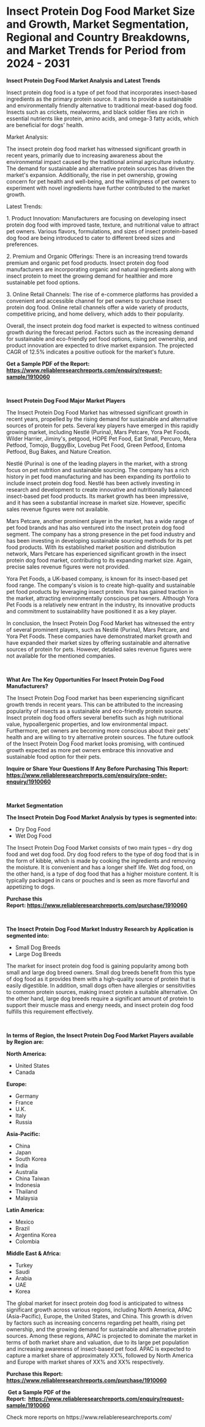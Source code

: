 <p><h1>Insect Protein Dog Food Market Size and Growth, Market Segmentation, Regional and Country Breakdowns, and Market Trends for Period from 2024 -  2031</h1></p><p><strong>Insect Protein Dog Food Market Analysis and Latest Trends</strong></p>
<p><p>Insect protein dog food is a type of pet food that incorporates insect-based ingredients as the primary protein source. It aims to provide a sustainable and environmentally friendly alternative to traditional meat-based dog food. Insects such as crickets, mealworms, and black soldier flies are rich in essential nutrients like protein, amino acids, and omega-3 fatty acids, which are beneficial for dogs' health.</p><p>Market Analysis:</p><p>The insect protein dog food market has witnessed significant growth in recent years, primarily due to increasing awareness about the environmental impact caused by the traditional animal agriculture industry. The demand for sustainable and alternative protein sources has driven the market's expansion. Additionally, the rise in pet ownership, growing concern for pet health and well-being, and the willingness of pet owners to experiment with novel ingredients have further contributed to the market growth.</p><p>Latest Trends:</p><p>1. Product Innovation: Manufacturers are focusing on developing insect protein dog food with improved taste, texture, and nutritional value to attract pet owners. Various flavors, formulations, and sizes of insect protein-based dog food are being introduced to cater to different breed sizes and preferences.</p><p>2. Premium and Organic Offerings: There is an increasing trend towards premium and organic pet food products. Insect protein dog food manufacturers are incorporating organic and natural ingredients along with insect protein to meet the growing demand for healthier and more sustainable pet food options.</p><p>3. Online Retail Channels: The rise of e-commerce platforms has provided a convenient and accessible channel for pet owners to purchase insect protein dog food. Online retail channels offer a wide variety of products, competitive pricing, and home delivery, which adds to their popularity.</p><p>Overall, the insect protein dog food market is expected to witness continued growth during the forecast period. Factors such as the increasing demand for sustainable and eco-friendly pet food options, rising pet ownership, and product innovation are expected to drive market expansion. The projected CAGR of 12.5% indicates a positive outlook for the market's future.</p></p>
<p><strong>Get a Sample PDF of the Report:&nbsp; <a href="https://www.reliableresearchreports.com/enquiry/request-sample/1910060">https://www.reliableresearchreports.com/enquiry/request-sample/1910060</a></strong></p>
<p>&nbsp;</p>
<p><strong>Insect Protein Dog Food Major Market Players</strong></p>
<p><p>The Insect Protein Dog Food Market has witnessed significant growth in recent years, propelled by the rising demand for sustainable and alternative sources of protein for pets. Several key players have emerged in this rapidly growing market, including Nestlé (Purina), Mars Petcare, Yora Pet Foods, Wilder Harrier, Jiminy's, petgood, HOPE Pet Food, Eat Small, Percuro, Mera Petfood, Tomojo, BuggyBix, Lovebug Pet Food, Green Petfood, Entoma Petfood, Bug Bakes, and Nature Creation.</p><p>Nestlé (Purina) is one of the leading players in the market, with a strong focus on pet nutrition and sustainable sourcing. The company has a rich history in pet food manufacturing and has been expanding its portfolio to include insect protein dog food. Nestlé has been actively investing in research and development to create innovative and nutritionally balanced insect-based pet food products. Its market growth has been impressive, and it has seen a substantial increase in market size. However, specific sales revenue figures were not available.</p><p>Mars Petcare, another prominent player in the market, has a wide range of pet food brands and has also ventured into the insect protein dog food segment. The company has a strong presence in the pet food industry and has been investing in developing sustainable sourcing methods for its pet food products. With its established market position and distribution network, Mars Petcare has experienced significant growth in the insect protein dog food market, contributing to its expanding market size. Again, precise sales revenue figures were not provided.</p><p>Yora Pet Foods, a UK-based company, is known for its insect-based pet food range. The company's vision is to create high-quality and sustainable pet food products by leveraging insect protein. Yora has gained traction in the market, attracting environmentally conscious pet owners. Although Yora Pet Foods is a relatively new entrant in the industry, its innovative products and commitment to sustainability have positioned it as a key player.</p><p>In conclusion, the Insect Protein Dog Food Market has witnessed the entry of several prominent players, such as Nestlé (Purina), Mars Petcare, and Yora Pet Foods. These companies have demonstrated market growth and have expanded their market sizes by offering sustainable and alternative sources of protein for pets. However, detailed sales revenue figures were not available for the mentioned companies.</p></p>
<p>&nbsp;</p>
<p><strong>What Are The Key Opportunities For Insect Protein Dog Food Manufacturers?</strong></p>
<p><p>The Insect Protein Dog Food market has been experiencing significant growth trends in recent years. This can be attributed to the increasing popularity of insects as a sustainable and eco-friendly protein source. Insect protein dog food offers several benefits such as high nutritional value, hypoallergenic properties, and low environmental impact. Furthermore, pet owners are becoming more conscious about their pets' health and are willing to try alternative protein sources. The future outlook of the Insect Protein Dog Food market looks promising, with continued growth expected as more pet owners embrace this innovative and sustainable food option for their pets.</p></p>
<p><strong>Inquire or Share Your Questions If Any Before Purchasing This Report: <a href="https://www.reliableresearchreports.com/enquiry/pre-order-enquiry/1910060">https://www.reliableresearchreports.com/enquiry/pre-order-enquiry/1910060</a></strong></p>
<p>&nbsp;</p>
<p><strong>Market Segmentation</strong></p>
<p><strong>The Insect Protein Dog Food Market Analysis by types is segmented into:</strong></p>
<p><ul><li>Dry Dog Food</li><li>Wet Dog Food</li></ul></p>
<p><p>The Insect Protein Dog Food Market consists of two main types – dry dog food and wet dog food. Dry dog food refers to the type of dog food that is in the form of kibble, which is made by cooking the ingredients and removing the moisture. It is convenient and has a longer shelf life. Wet dog food, on the other hand, is a type of dog food that has a higher moisture content. It is typically packaged in cans or pouches and is seen as more flavorful and appetizing to dogs.</p></p>
<p><strong>Purchase this Report:&nbsp;<a href="https://www.reliableresearchreports.com/purchase/1910060">https://www.reliableresearchreports.com/purchase/1910060</a></strong></p>
<p>&nbsp;</p>
<p><strong>The Insect Protein Dog Food Market Industry Research by Application is segmented into:</strong></p>
<p><ul><li>Small Dog Breeds</li><li>Large Dog Breeds</li></ul></p>
<p><p>The market for insect protein dog food is gaining popularity among both small and large dog breed owners. Small dog breeds benefit from this type of dog food as it provides them with a high-quality source of protein that is easily digestible. In addition, small dogs often have allergies or sensitivities to common protein sources, making insect protein a suitable alternative. On the other hand, large dog breeds require a significant amount of protein to support their muscle mass and energy needs, and insect protein dog food fulfills this requirement effectively.</p></p>
<p>&nbsp;</p>
<p><strong>In terms of Region, the Insect Protein Dog Food Market Players available by Region are:</strong></p>
<p>
    <p> <strong> North America: </strong>
        <ul>
            <li>United States</li>
            <li>Canada</li>
        </ul>
        </p> 
    <p> <strong> Europe: </strong>
        <ul>
            <li>Germany</li>
            <li>France</li>
            <li>U.K.</li>
            <li>Italy</li>
            <li>Russia</li>
        </ul>
        </p> 
    <p> <strong> Asia-Pacific: </strong>
        <ul>
            <li>China</li>
            <li>Japan</li>
            <li>South Korea</li>
            <li>India</li>
            <li>Australia</li>
            <li>China Taiwan</li>
            <li>Indonesia</li>
            <li>Thailand</li>
            <li>Malaysia</li>
        </ul>
        </p> 
    <p> <strong> Latin America: </strong>
        <ul>
            <li>Mexico</li>
            <li>Brazil</li>
            <li>Argentina Korea</li>
            <li>Colombia</li>
        </ul>
        </p> 
    <p> <strong> Middle East & Africa: </strong>
        <ul>
            <li>Turkey</li>
            <li>Saudi</li>
            <li>Arabia</li>
            <li>UAE</li>
            <li>Korea</li>
        </ul>
    </p>
    </p>
<p><p>The global market for insect protein dog food is anticipated to witness significant growth across various regions, including North America, APAC (Asia-Pacific), Europe, the United States, and China. This growth is driven by factors such as increasing concerns regarding pet health, rising pet ownership, and the growing demand for sustainable and alternative protein sources. Among these regions, APAC is projected to dominate the market in terms of both market share and valuation, due to its large pet population and increasing awareness of insect-based pet food. APAC is expected to capture a market share of approximately XX%, followed by North America and Europe with market shares of XX% and XX% respectively.</p></p>
<p><strong>Purchase this Report: <a href="https://www.reliableresearchreports.com/purchase/1910060">https://www.reliableresearchreports.com/purchase/1910060</a></strong></p>
<p>&nbsp;<strong>Get a Sample PDF of the Report:&nbsp;&nbsp;<a href="https://www.reliableresearchreports.com/enquiry/request-sample/1910060">https://www.reliableresearchreports.com/enquiry/request-sample/1910060</a></strong></p>
<p><strong></strong></p>
<p>Check more reports on https://www.reliableresearchreports.com/</p>